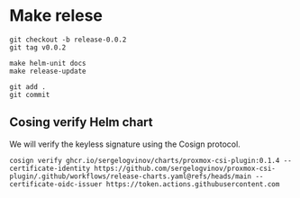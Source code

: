 # Make relese

```shell
git checkout -b release-0.0.2
git tag v0.0.2

make helm-unit docs
make release-update

git add .
git commit
```

## Cosing verify Helm chart

We will verify the keyless signature using the Cosign protocol.

```shell
cosign verify ghcr.io/sergelogvinov/charts/proxmox-csi-plugin:0.1.4 --certificate-identity https://github.com/sergelogvinov/proxmox-csi-plugin/.github/workflows/release-charts.yaml@refs/heads/main --certificate-oidc-issuer https://token.actions.githubusercontent.com
```
